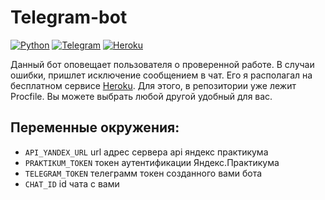 # Telegram-bot
[![Python](https://img.shields.io/badge/-Python-464646?style=flat-square&logo=Python)](https://www.python.org/)
[![Telegram](https://img.shields.io/badge/-Telegram-464646?style=flat-square&logo=Telegram)](https://pypi.org/project/python-telegram-bot/)
[![Heroku](https://img.shields.io/badge/-Heroku-464646?style=flat-square&logo=Heroku)](https://www.heroku.com/)

Данный бот оповещает пользователя о проверенной работе. В случаи ошибки, пришлет исключение сообщением в чат.
Его я располагал на бесплатном сервисе [Heroku](https://www.heroku.com/). Для этого, в репозитории уже лежит Procfile. Вы можете выбрать любой другой удобный для вас.

## Переменные окружения:  
* `API_YANDEX_URL`  url адрес сервера api яндекс практикума
* `PRAKTIKUM_TOKEN` токен аутентификации Яндекс.Практикума
* `TELEGRAM_TOKEN`  телеграмм токен созданного вами бота
* `CHAT_ID`         id чата с вами
